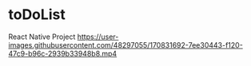 # toDoList
 React Native Project
https://user-images.githubusercontent.com/48297055/170831692-7ee30443-f120-47c9-b96c-2939b33948b8.mp4
